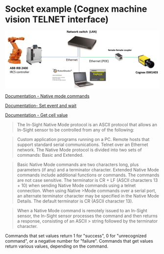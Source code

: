 # Socket example (Cognex machine vision TELNET interface)

<img src="abb_cognex_communication.png">

[Documentation - Native mode commands](https://support.cognex.com/docs/is_613/web/EN/ise/Content/Communications_Reference/NativeMode_Commands.htm?tocpath=Communication%20Reference%7CNative%20Mode%20Communications%7C_____1)

[Documentation- Set event and wait](https://support.cognex.com/docs/is_613/web/EN/ise/Content/Communications_Reference/SetEventAndWait.htm)

[Documentation - Get cell value](https://support.cognex.com/docs/is_580/web/EN/ezb/Content/Communications_Reference/GetCellValue.htm)

> The In-Sight Native Mode protocol is an ASCII protocol that allows an In-Sight sensor to be controlled from any of the following:

>Custom application programs running on a PC.
>Remote hosts that support standard serial communications.
>Telnet over an Ethernet network.
>The Native Mode protocol is divided into two sets of commands: Basic and Extended.

>Basic Native Mode commands are two characters long, plus parameters (if any) and a terminator character.
>Extended Native Mode commands include additional functions or commands.
>The commands are not case sensitive. The terminator is CR + LF (ASCII characters 13 + 10) when sending Native Mode commands using a telnet connection. When using Native >Mode commands over a serial port, an alternate terminator character may be specified in the Native Mode Details. The default terminator is CR (ASCII character 13).

>When a Native Mode command is remotely issued to an In-Sight sensor, the In-Sight sensor processes the command and then returns a response, consisting of an ASCII > string followed by the terminator character.

Commands that set values return 1 for "success", 0 for "unrecognized command", or a negative number for "failure".
Commands that get values return various values, depending on the command.
